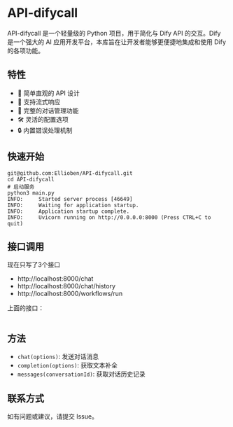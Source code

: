 # API-difycall

API-difycall 是一个轻量级的 Python 项目，用于简化与 Dify API 的交互。Dify 是一个强大的 AI 应用开发平台，本库旨在让开发者能够更便捷地集成和使用 Dify 的各项功能。

## 特性

- 🚀 简单直观的 API 设计
- 🔄 支持流式响应
- 💬 完整的对话管理功能
- 🛠 灵活的配置选项
- 🔒 内置错误处理机制

## 快速开始

```
git@github.com:Ellioben/API-difycall.git
cd API-difycall
# 启动服务
python3 main.py
INFO:     Started server process [46649]
INFO:     Waiting for application startup.
INFO:     Application startup complete.
INFO:     Uvicorn running on http://0.0.0.0:8000 (Press CTRL+C to quit)
```
## 接口调用
现在只写了3个接口
- http://localhost:8000/chat 
- http://localhost:8000/chat/history
- http://localhost:8000/workflows/run


上面的接口：
```

```

## 方法

- `chat(options)`: 发送对话消息
- `completion(options)`: 获取文本补全
- `messages(conversationId)`: 获取对话历史记录



## 联系方式

如有问题或建议，请提交 Issue。